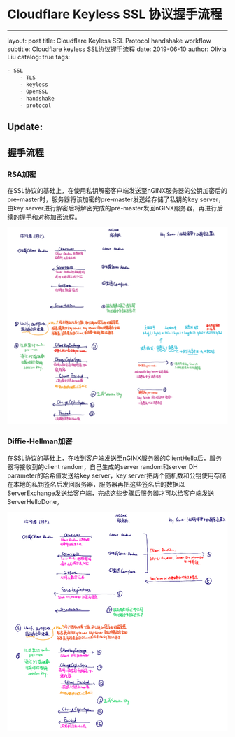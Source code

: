 # Cloudflare Keyless SSL 协议握手流程

---
layout:      post
title:          Cloudflare Keyless SSL Protocol handshake workflow
subtitle:    Cloudflare keyless SSL协议握手流程
date:         2019-06-10
author:     Olivia Liu
catalog:    true
tags:        

    - SSL
        - TLS
        - keyless
        - OpenSSL
        - handshake
        - protocol

Update:
---

## 握手流程

### RSA加密

在SSL协议的基础上，在使用私钥解密客户端发送至nGINX服务器的公钥加密后的pre-master时，服务器将该加密的pre-master发送给存储了私钥的key server，由key server进行解密后将解密完成的pre-master发回nGINX服务器，再进行后续的握手和对称加密流程。



![KeylessRSA](../img/post_img/keylessRSA.PNG)



### Diffie-Hellman加密

在SSL协议的基础上，在收到客户端发送至nGINX服务器的ClientHello后，服务器将接收到的client random，自己生成的server random和server DH parameter的哈希值发送给key server，key server把两个随机数和公钥使用存储在本地的私钥签名后发回服务器，服务器再把这些签名后的数据以ServerExchange发送给客户端，完成这些步骤后服务器才可以给客户端发送ServerHelloDone。



![KeylessDH](../img/post_img/keylessDH.PNG)





 
